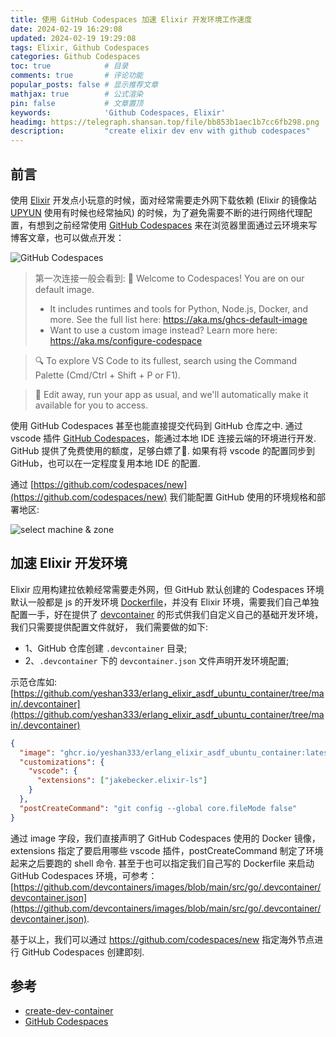 ```yaml
---
title: 使用 GitHub Codespaces 加速 Elixir 开发环境工作速度
date: 2024-02-19 16:29:08
updated: 2024-02-19 19:29:08
tags: Elixir, Github Codespaces
categories: Github Codespaces
toc: true            # 目录
comments: true       # 评论功能
popular_posts: false # 显示推荐文章
mathjax: true        # 公式渲染
pin: false           # 文章置顶
keywords:            'Github Codespaces, Elixir'
headimg: https://telegraph.shansan.top/file/bb853b1aec1b7cc6fb298.png
description:         "create elixir dev env with github codespaces"
---
```


## 前言

使用 [Elixir](https://www.erlang-solutions.com/capabilities/elixir/?utm_source=Google&utm_medium=cpc&utm_campaign=Elixir_USCART&utm_content=&gad_source=1&gclid=CjwKCAiAlcyuBhBnEiwAOGZ2SzBl8ExJxYuUq6FdtHQt5bSzORVL8RekWUtih8Ht6dzkIqlnaON6rhoCbv0QAvD_BwE) 开发点小玩意的时候，面对经常需要走外网下载依赖 (Elixir 的镜像站 [UPYUN](https://hex.pm/docs/mirrors) 使用有时候也经常抽风) 的时候，为了避免需要不断的进行网络代理配置，有想到之前经常使用 [GitHub Codespaces](https://github.com/features/codespaces) 来在浏览器里面通过云环境来写博客文章，也可以做点开发：

![GitHub Codespaces](https://telegraph.shansan.top/file/62f2956f4dc3e543f75ca.png)

> 第一次连接一般会看到:
> 👋 Welcome to Codespaces! You are on our default image.
>   - It includes runtimes and tools for Python, Node.js, Docker, and more. See the full list here: https://aka.ms/ghcs-default-image
>   - Want to use a custom image instead? Learn more here: https://aka.ms/configure-codespace

> 🔍 To explore VS Code to its fullest, search using the Command Palette (Cmd/Ctrl + Shift + P or F1).

> 📝 Edit away, run your app as usual, and we'll automatically make it available for you to access.


使用 GitHub Codespaces 甚至也能直接提交代码到 GitHub 仓库之中. 通过 vscode 插件 [GitHub Codespaces](https://code.visualstudio.com/docs/remote/codespaces)，能通过本地 IDE 连接云端的环境进行开发. GitHub 提供了免费使用的额度，足够白嫖了🐏. 如果有将 vscode 的配置同步到 GitHub，也可以在一定程度复用本地 IDE 的配置.

通过 [https://github.com/codespaces/new](https://github.com/codespaces/new) 我们能配置 GitHub 使用的环境规格和部署地区:

![select machine & zone](https://telegraph.shansan.top/file/bed2d8c2553369084c079.jpg)

## 加速 Elixir 开发环境

Elixir 应用构建拉依赖经常需要走外网，但 GitHub 默认创建的 Codespaces 环境默认一般都是 js 的开发环境 [Dockerfile](https://github.com/devcontainers/images/blob/main/src/universal/.devcontainer/Dockerfile)，并没有 Elixir 环境，需要我们自己单独配置一手，好在提供了 [devcontainer](https://containers.dev/) 的形式供我们自定义自己的基础开发环境，我们只需要提供配置文件就好， 我们需要做的如下:

- 1、GitHub 仓库创建 `.devcontainer` 目录;
- 2、`.devcontainer` 下的 `devcontainer.json` 文件声明开发环境配置;

示范仓库如: [https://github.com/yeshan333/erlang_elixir_asdf_ubuntu_container/tree/main/.devcontainer](https://github.com/yeshan333/erlang_elixir_asdf_ubuntu_container/tree/main/.devcontainer)

```json
{
  "image": "ghcr.io/yeshan333/erlang_elixir_asdf_ubuntu_container:latest",
  "customizations": {
    "vscode": {
      "extensions": ["jakebecker.elixir-ls"]
    }
  },
  "postCreateCommand": "git config --global core.fileMode false"
}
```

通过 image 字段，我们直接声明了 GitHub Codespaces 使用的 Docker 镜像，extensions 指定了要启用哪些 vscode 插件，postCreateCommand 制定了环境起来之后要跑的 shell 命令. 甚至于也可以指定我们自己写的 Dockerfile 来启动 GitHub Codespaces 环境，可参考：[https://github.com/devcontainers/images/blob/main/src/go/.devcontainer/devcontainer.json](https://github.com/devcontainers/images/blob/main/src/go/.devcontainer/devcontainer.json).

基于以上，我们可以通过 https://github.com/codespaces/new 指定海外节点进行 GitHub Codespaces 创建即刻.

## 参考

- [create-dev-container](https://code.visualstudio.com/docs/devcontainers/create-dev-container)
- [GitHub Codespaces](https://github.com/features/codespaces)